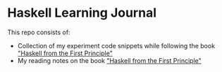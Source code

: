 # Haskell Learning Journal

This repo consists of:

- Collection of my experiment code snippets while following the book ["Haskell from the First Principle"](https://haskellbook.com/)
- My reading notes on the book ["Haskell from the First Principle"](https://haskellbook.com/)
